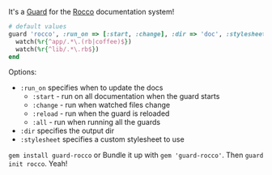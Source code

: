 It's a [Guard](http://github.com/guard/guard) for the [Rocco](http://github.com/rtomayko/rocco) documentation system!

``` ruby
# default values
guard 'rocco', :run_on => [:start, :change], :dir => 'doc', :stylesheet => 'http://jashkenas.github.com/docco/resources/docco.css' do
  watch(%r{^app/.*\.(rb|coffee)$})
  watch(%r{^lib/.*\.rb$})
end
```
Options:

* `:run_on` specifies when to update the docs
  * `:start` - run on all documentation when the guard starts
  * `:change` - run when watched files change
  * `:reload` - run when the guard is reloaded
  * `:all` - run when running all the guards
* `:dir` specifies the output dir
* `:stylesheet` specifies a custom stylesheet to use

`gem install guard-rocco` or Bundle it up with `gem 'guard-rocco'`. Then `guard init rocco`. Yeah!

